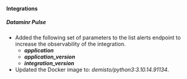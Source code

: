 
#### Integrations

##### Dataminr Pulse

- Added the following set of parameters to the list alerts endpoint to increase the observability of the integration.
  - ***application***
  - ***application_version***
  - ***integration_version***
- Updated the Docker image to: *demisto/python3:3.10.14.91134*.
